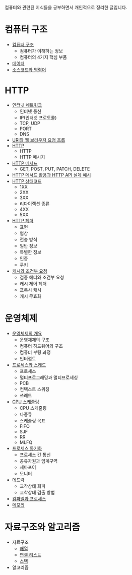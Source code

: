 컴퓨터와 관련된 지식들을 공부하면서 개인적으로 정리한 글입니다.

# 컴퓨터 구조
- [컴퓨터 구조](https://github.com/skcy1515/Programming-Study/tree/main/Computer%20Knowledge/Computer%20Structure)
  - 컴퓨터가 이해하는 정보
  - 컴퓨터의 4가지 핵심 부품
- [데이터](https://github.com/skcy1515/Programming-Study/tree/main/Computer%20Knowledge/Computer%20Structure/Data)
- [소스코드와 명령어](https://github.com/skcy1515/Programming-Study/tree/main/Computer%20Knowledge/Computer%20Structure/Source%20code%20and%20Command)

# HTTP
- [인터넷 네트워크](https://github.com/skcy1515/Programming-Study/tree/main/Computer%20Knowledge/HTTP/Internet%20Network)
  - 인터넷 통신
  - IP(인터넷 프로토콜)
  - TCP, UDP
  - PORT
  - DNS
- [URI와 웹 브라우저 요청 흐름](https://github.com/skcy1515/Programming-Study/tree/main/Computer%20Knowledge/HTTP/URI)
- [HTTP](https://github.com/skcy1515/Programming-Study/tree/main/Computer%20Knowledge/HTTP/HTTP)
  - HTTP
  - HTTP 메시지
- [HTTP 메서드](https://github.com/skcy1515/Programming-Study/tree/main/Computer%20Knowledge/HTTP/HTTP%20Method)
  - GET, POST, PUT, PATCH, DELETE
- [HTTP 메서드 활용과 HTTP API 설계 예시](https://github.com/skcy1515/Programming-Study/tree/main/Computer%20Knowledge/HTTP/HTTP%20Method%20Uses)
- [HTTP 상태코드](https://github.com/skcy1515/Programming-Study/tree/main/Computer%20Knowledge/HTTP/HTTP%20Status)
  - 1XX
  - 2XX
  - 3XX
  - 리다이렉션 종류
  - 4XX
  - 5XX
- [HTTP 헤더](https://github.com/skcy1515/Programming-Study/tree/main/Computer%20Knowledge/HTTP/HTTP%20Header)
  - 표현
  - 협상
  - 전송 방식
  - 일반 정보
  - 특별한 정보
  - 인증
  - 쿠키
- [캐시와 조건부 요청](https://github.com/skcy1515/Programming-Study/tree/main/Computer%20Knowledge/HTTP/Cache)
  - 검증 헤더와 조건부 요청
  - 캐시 제어 헤더
  - 프록시 캐시
  - 캐시 무효화

# 운영체제
- [운영체제의 개요](https://github.com/skcy1515/Programming-Study/tree/main/Computer%20Knowledge/Operating%20System)
  - 운영체제의 구조
  - 컴퓨터 하드웨어와 구조
  - 컴퓨터 부팅 과정
  - 인터럽트
- [프로세스와 스레드](https://github.com/skcy1515/Programming-Study/tree/main/Computer%20Knowledge/Operating%20System/process%20and%20thread)
  - 프로세스
  - 멀티프로그래밍과 멀티프로세싱
  - PCB
  - 컨텍스트 스위칭
  - 쓰레드
- [CPU 스케줄링](https://github.com/skcy1515/Programming-Study/tree/main/Computer%20Knowledge/Operating%20System/CPU%20Scheduling)
  - CPU 스케줄링
  - 다중큐
  - 스케줄링 목표
  - FIFO
  - SJF
  - RR
  - MLFQ
- [프로세스 동기화](https://github.com/skcy1515/Programming-Study/tree/main/Computer%20Knowledge/Operating%20System/Process%20Synchronization)
  - 프로세스 간 통신
  - 공유자원과 임계구역
  - 세마포어
  - 모니터
- [데드락](https://github.com/skcy1515/Programming-Study/tree/main/Computer%20Knowledge/Operating%20System/Deadlock)
  - 교착상태 회피
  - 교착상태 검출 방법
- [컴파일과 프로세스](https://github.com/skcy1515/Programming-Study/tree/main/Computer%20Knowledge/Operating%20System/Compile%20and%20Process)
- [메모리](https://github.com/skcy1515/Programming-Study/tree/main/Computer%20Knowledge/Operating%20System/Memory)

# 자료구조와 알고리즘
- 자료구조
  - [배열](https://github.com/skcy1515/Programming-Study/tree/main/Computer%20Knowledge/Data-Structure%20%26%20Algorithm/Data%20Structure/Array)
  - [연결 리스트](https://github.com/skcy1515/Programming-Study/tree/main/Computer%20Knowledge/Data-Structure%20%26%20Algorithm/Data%20Structure/Linked%20list)
  - [스택](https://github.com/skcy1515/Programming-Study/tree/main/Computer%20Knowledge/Data-Structure%20%26%20Algorithm/Data%20Structure/Stack)
- 알고리즘
